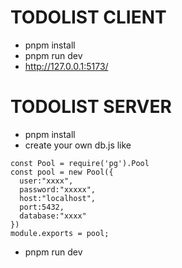 # TODOLIST CLIENT

+ pnpm install
+ pnpm run dev
+ http://127.0.0.1:5173/


# TODOLIST SERVER
+ pnpm install
+ create your own db.js like 
```
const Pool = require('pg').Pool
const pool = new Pool({
  user:"xxxx",
  password:"xxxxx",
  host:"localhost",
  port:5432,
  database:"xxxx"
})
module.exports = pool;
```
+ pnpm run dev

